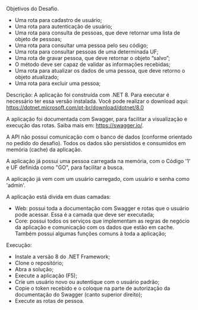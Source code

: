 Objetivos do Desafio.

* Uma rota para cadastro de usuário;
* Uma rota para autenticação de usuário;
* Uma rota para consulta de pessoas, que deve retornar uma lista de objeto de pessoas;
* Uma rota para consultar uma pessoa pelo seu código;
* Uma rota para consultar pessoas de uma determinada UF;
* Uma rota de gravar pessoa, que deve retornar o objeto “salvo”;
* O método deve ser capaz de validar as informações recebidas;
* Uma rota para atualizar os dados de uma pessoa, que deve retorno o objeto atualizado;
* Uma rota para excluir uma pessoa;

Descrição: A aplicação foi construída com .NET 8. Para executar é necessário ter essa versão instalada. Você pode realizar o download aqui: https://dotnet.microsoft.com/pt-br/download/dotnet/8.0

A aplicação foi documentada com Swagger, para facilitar a visualização e execução das rotas. Saiba mais em: https://swagger.io/.

A API não possui comunicação com o banco de dados (conforme orientado no pedido do desafio). Todos os dados são persistidos e consumidos em memória (cache) da aplicação.

A aplicação já possui uma pessoa carregada na memória, com o Código '1' e UF definida como "GO", para facilitar a busca.

A aplicação já vem com um usuário carregado, com usuário e senha como 'admin'.

A aplicação está divida em duas camadas:

* Web: possui toda a documentação com Swagger e rotas que o usuário pode acessar. Essa é a camada que deve ser executada;
* Core: possui todos os serviços que implementam as regras de negócio da aplicação e comunicação com os dados que estão em cache. Também possui algumas funções comuns à toda a aplicação;

Execução:

* Instale a versão 8 do .NET Framework;
* Clone o repositório;
* Abra a solução;
* Execute a aplicação (F5);
* Crie um usuário novo ou autentique com o usuário padrão;
* Copie o token recebido e o coloque na parte de autorização da documentação do Swagger (canto superior direito);
* Execute as rotas de pessoa.
